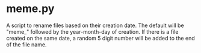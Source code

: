 # meme.py
A script to rename files based on their creation date. The default will be "meme_" followed by the year-month-day of creation. If there is a file created on the same date, a random 5 digit number will be added to the end of the file name.
